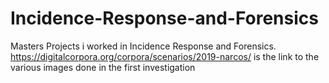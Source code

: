 # Incidence-Response-and-Forensics

Masters Projects i worked in Incidence Response and Forensics.
<br/>
https://digitalcorpora.org/corpora/scenarios/2019-narcos/ is the link to the various images done in the first investigation
